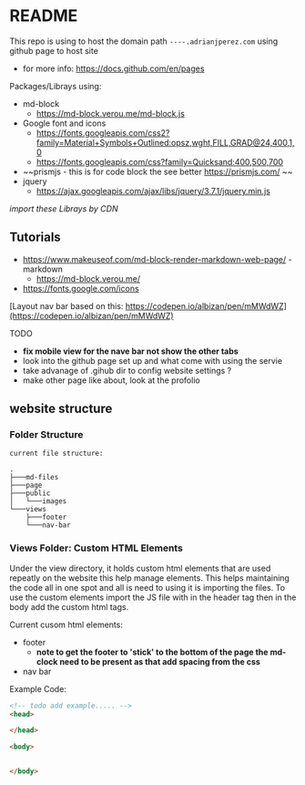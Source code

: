 # README 

This repo is using to host the domain path `----.adrianjperez.com`
using github page to host site 
- for more info: https://docs.github.com/en/pages


Packages/Librays using:
- md-block
  - https://md-block.verou.me/md-block.js
- Google font and icons
  -  https://fonts.googleapis.com/css2?family=Material+Symbols+Outlined:opsz,wght,FILL,GRAD@24,400,1,0
  -  https://fonts.googleapis.com/css?family=Quicksand:400,500,700
- ~~prismjs - this is for code block the see better https://prismjs.com/ ~~
- jquery
  - https://ajax.googleapis.com/ajax/libs/jquery/3.7.1/jquery.min.js

*import these Librays by CDN*

##  Tutorials
- https://www.makeuseof.com/md-block-render-markdown-web-page/ - markdown
  - https://md-block.verou.me/
- https://fonts.google.com/icons

[Layout nav bar based on this: https://codepen.io/albizan/pen/mMWdWZ](https://codepen.io/albizan/pen/mMWdWZ)

TODO
- **fix mobile view for the nave bar not show the other tabs**
- look into the github page set up and what come with using the servie
- take advanage of .gihub dir to config website settings ?
- make other page like about, look at the profolio 


## website structure 

### Folder Structure 
``` 
current file structure: 

.
├───md-files
├───page
├───public
│   └───images
└───views
    ├───footer
    └───nav-bar

```

### Views Folder: Custom HTML Elements
 
Under the view directory, it holds custom html elements that are used repeatly 
on the website this help manage elements. This helps maintaining the code all in one spot and all is need to using it is importing the files.
To use the custom elements import the JS file with in the header tag then in the body add the custom html tags. 

Current cusom html elements:
- footer
  - **note to get the footer to 'stick' to the bottom of the page the md-clock need to be present as that add spacing from the css**
- nav bar

Example Code:

```html 
<!-- todo add example..... -->
<head>

</head>

<body>


</body>

```
  





